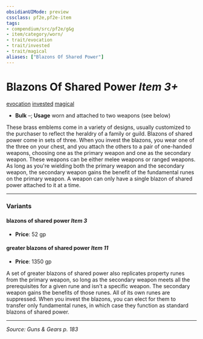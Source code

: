```yaml
---
obsidianUIMode: preview
cssclass: pf2e,pf2e-item
tags:
- compendium/src/pf2e/g&g
- item/category/worn/
- trait/evocation
- trait/invested
- trait/magical
aliases: ["Blazons Of Shared Power"]
---
```

# Blazons Of Shared Power *Item 3+*  
[evocation](rules/traits/evocation.md "Evocation School Trait")  [invested](rules/traits/invested.md "Invested Item Trait")  [magical](rules/traits/magical.md "Magical Item Trait")  

- **Bulk** –; **Usage** worn and attached to two weapons (see below)

These brass emblems come in a variety of designs, usually customized to the purchaser to reflect the heraldry of a family or guild. Blazons of shared power come in sets of three. When you invest the blazons, you wear one of the three on your chest, and you attach the others to a pair of one-handed weapons, choosing one as the primary weapon and one as the secondary weapon. These weapons can be either melee weapons or ranged weapons. As long as you're wielding both the primary weapon and the secondary weapon, the secondary weapon gains the benefit of the fundamental runes on the primary weapon. A weapon can only have a single blazon of shared power attached to it at a time.

---
### Variants

#### blazons of shared power *Item 3*

- **Price**: 52 gp

#### greater blazons of shared power *Item 11*

- **Price**: 1350 gp

A set of greater blazons of shared power also replicates property runes from the primary weapon, so long as the secondary weapon meets all the prerequisites for a given rune and isn't a specific weapon. The secondary weapon gains the benefits of those runes. All of its own runes are suppressed. When you invest the blazons, you can elect for them to transfer only fundamental runes, in which case they function as standard blazons of shared power.

---
*Source: Guns & Gears p. 183*
